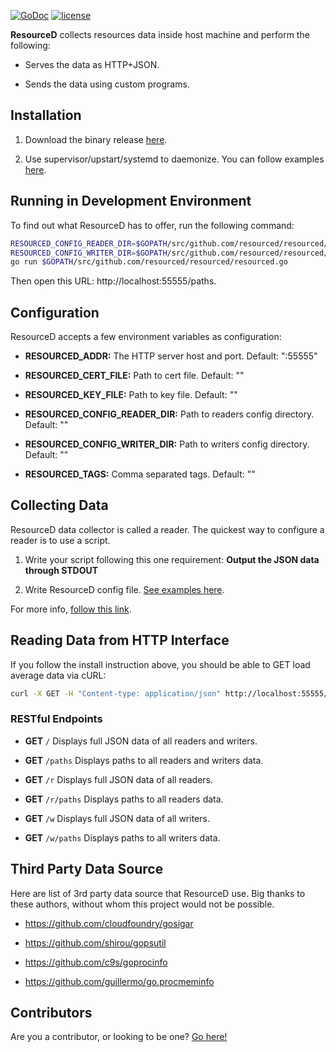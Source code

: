 [![GoDoc](https://godoc.org/github.com/resourced/resourced?status.svg)](http://godoc.org/github.com/resourced/resourced) [![license](http://img.shields.io/badge/license-MIT-red.svg?style=flat)](https://raw.githubusercontent.com/resourced/resourced/master/LICENSE.md)

**ResourceD** collects resources data inside host machine and perform the following:

* Serves the data as HTTP+JSON.

* Sends the data using custom programs.


## Installation

1. Download the binary release [here](https://github.com/resourced/resourced/releases).

2. Use supervisor/upstart/systemd to daemonize. You can follow examples [here](https://github.com/resourced/resourced/tree/master/tests/data/script-init).


## Running in Development Environment

To find out what ResourceD has to offer, run the following command:
```bash
RESOURCED_CONFIG_READER_DIR=$GOPATH/src/github.com/resourced/resourced/tests/data/config-reader \
RESOURCED_CONFIG_WRITER_DIR=$GOPATH/src/github.com/resourced/resourced/tests/data/config-writer \
go run $GOPATH/src/github.com/resourced/resourced/resourced.go
```

Then open this URL: http://localhost:55555/paths.


## Configuration

ResourceD accepts a few environment variables as configuration:

* **RESOURCED_ADDR:** The HTTP server host and port. Default: ":55555"

* **RESOURCED_CERT_FILE:** Path to cert file. Default: ""

* **RESOURCED_KEY_FILE:** Path to key file. Default: ""

* **RESOURCED_CONFIG_READER_DIR:** Path to readers config directory. Default: ""

* **RESOURCED_CONFIG_WRITER_DIR:** Path to writers config directory. Default: ""

* **RESOURCED_TAGS:** Comma separated tags. Default: ""


## Collecting Data

ResourceD data collector is called a reader. The quickest way to configure a reader is to use a script.

1. Write your script following this one requirement: **Output the JSON data through STDOUT**

2. Write ResourceD config file. [See examples here](https://github.com/resourced/resourced/tree/master/tests/data/config-reader).

For more info, [follow this link](https://github.com/resourced/resourced/tree/master/docs/users/DATA-COLLECTION.md).


## Reading Data from HTTP Interface

If you follow the install instruction above, you should be able to GET load average data via cURL:

```bash
curl -X GET -H "Content-type: application/json" http://localhost:55555/r/load-avg
```


### RESTful Endpoints

* **GET** `/` Displays full JSON data of all readers and writers.

* **GET** `/paths` Displays paths to all readers and writers data.

* **GET** `/r` Displays full JSON data of all readers.

* **GET** `/r/paths` Displays paths to all readers data.

* **GET** `/w` Displays full JSON data of all writers.

* **GET** `/w/paths` Displays paths to all writers data.


## Third Party Data Source

Here are list of 3rd party data source that ResourceD use.
Big thanks to these authors, without whom this project would not be possible.

* https://github.com/cloudfoundry/gosigar

* https://github.com/shirou/gopsutil

* https://github.com/c9s/goprocinfo

* https://github.com/guillermo/go.procmeminfo


## Contributors

Are you a contributor, or looking to be one? [Go here!](https://github.com/resourced/resourced/tree/master/docs/contributors/README.md)
